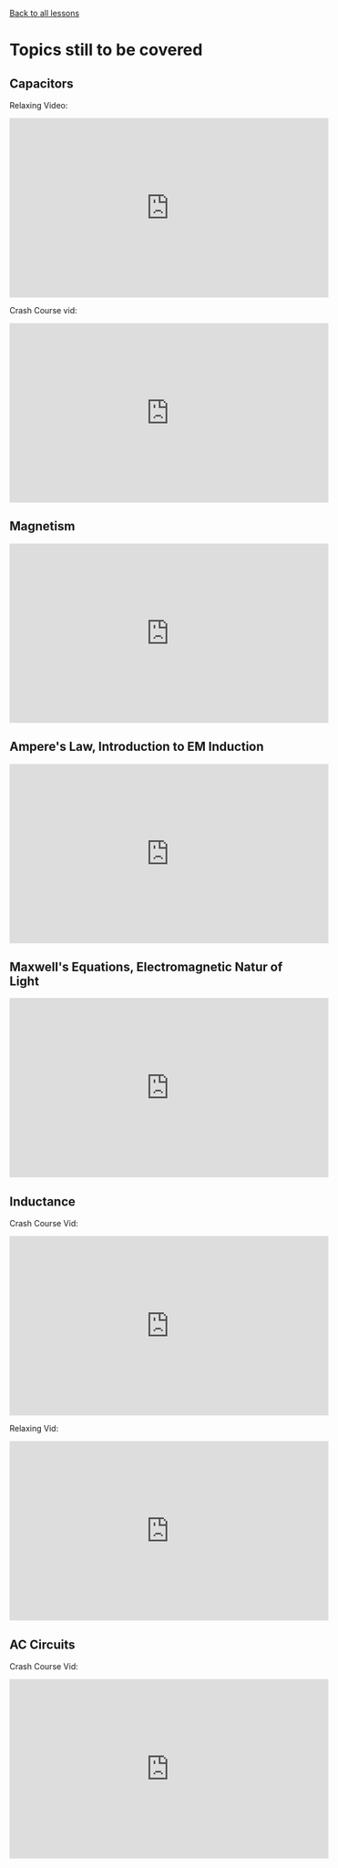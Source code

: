 [Back to all lessons](.)

# Topics still to be covered


## Capacitors

Relaxing Video:

<iframe width="560" height="315" src="https://www.youtube.com/embed/f_MZNsEqyQw" frameborder="0" allow="autoplay; encrypted-media" allowfullscreen></iframe>

Crash Course vid:

<iframe width="560" height="315" src="https://www.youtube.com/embed/vuCJP_5KOlI" frameborder="0" allow="autoplay; encrypted-media" allowfullscreen></iframe>

## Magnetism

<iframe width="560" height="315" src="https://www.youtube.com/embed/s94suB5uLWw?rel=0" frameborder="0" allow="autoplay; encrypted-media" allowfullscreen></iframe>

## Ampere's Law, Introduction to EM Induction

<iframe width="560" height="315" src="https://www.youtube.com/embed/5fqwJyt4Lus" frameborder="0" allow="autoplay; encrypted-media" allowfullscreen></iframe>


## Maxwell's Equations, Electromagnetic Natur of Light

<iframe width="560" height="315" src="https://www.youtube.com/embed/K40lNL3KsJ4?rel=0" frameborder="0" allow="autoplay; encrypted-media" allowfullscreen></iframe>

## Inductance

Crash Course Vid:

<iframe width="560" height="315" src="https://www.youtube.com/embed/pQp6bmJPU_0" frameborder="0" allow="autoplay; encrypted-media" allowfullscreen></iframe>

Relaxing Vid:

<iframe width="560" height="315" src="https://www.youtube.com/embed/ukBFPrXiKWA" frameborder="0" allow="autoplay; encrypted-media" allowfullscreen></iframe>


## AC Circuits

Crash Course Vid:

<iframe width="560" height="315" src="https://www.youtube.com/embed/Jveer7vhjGo" frameborder="0" allow="autoplay; encrypted-media" allowfullscreen></iframe>
